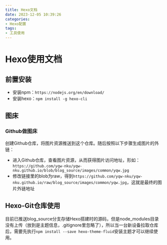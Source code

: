 ```yaml
---
title: Hexo文档
date: 2023-12-05 10:39:26
categories:
- Hexo配置
tags:
- 工具使用
---
```


# Hexo使用文档

## 前置安装

- 安装npm：`https://nodejs.org/en/download/`
- 安装hexo：`npm install -g hexo-cli`

## 图床

### Github做图床

创建Github仓库，将图片资源推送到这个仓库。随后按照以下步骤生成图片的外链：

- 进入Github仓库，查看图片资源，从而获得图片访问地址，形如：`https://github.com/yqw-nku/yqw-nku.github.io/blob/blog_source/images/common/yqw.jpg`
- 修改链接里的blob为raw，得到`https://github.com/yqw-nku/yqw-nku.github.io/raw/blog_source/images/common/yqw.jpg`，这就是最终的图片外链地址

## Hexo-Git仓库使用

目前已推送blog_source分支存储Hexo搭建时的源码，但是node_modules目录没有上传（放到是主题信息，.gitignore里忽略了），所以当一台新设备拉取仓库后，需要先执行`npm install --save hexo-theme-fluid`安装主题才可以继续使用。
